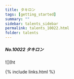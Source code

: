```yaml
---
title: タキロン 
tags: [getting_started]
summary: ""
sidebar: talents_sidebar
permalink: talents_10022.html
folder: talents
---
```



##### No.10022 タキロン  

![](ht





{% include links.html %}

